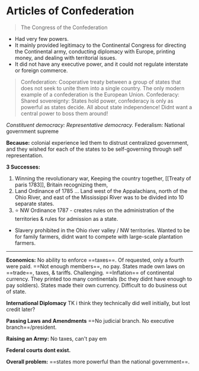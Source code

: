 # Articles of Confederation
> The Congress of the Confederation
- Had very few powers.
- It mainly provided legitimacy to the Continental Congress for directing the Continental army, conducting diplomacy with Europe, printing money, and dealing with territorial issues.
- It did not have any executive power, and it could not regulate interstate or foreign commerce.

> Confederation: Cooperative treaty between a group of states that does not seek to unite them into a single country. The only modern example of a confederation is the European Union.
Confederacy: Shared sovereignty: States hold power, confederacy is only as powerful as states decide.  All about state independence! Didnt want a central power to boss them around!

_Constituent democracy: Representative democracy._ Federalism: National government supreme

**Because:** colonial experience led them to distrust centralized government, and they wished for each of the states to be self-governing through self representation.

**3 Successes:**
1. Winning the revolutionary war, Keeping the country together, [[Treaty of paris 1783]], Britain recognizing them,
2. Land Ordinance of 1785 ... Land west of the Appalachians, north of the Ohio River, and east of the Mississippi River was to be divided into 10 separate states.
3. ⭐ NW Ordinance 1787 - creates rules on the administration of the territories & rules for admission as a state. 
  - Slavery prohibited in the Ohio river valley / NW territories.
  Wanted to be for family farmers, didnt want to compete with large-scale plantation farmers.

---

**Economics:** No ability to enforce ==taxes==. Of requested, only a fourth were paid. ==Not enough members==, no pay.
States made own laws on ==trade==, taxes, & tariffs. Challenging.
==Inflation== of continental currency. They printed too many continentals (bc they didnt have enough to pay soldiers). States made their own currency. Difficult to do business out of state.

**International Diplomacy** TK i think they technically did well initially, but lost credit later?

**Passing Laws and Amendments** ==No judicial branch. No executive branch==/president.

**Raising an Army:** No taxes, can't pay em

**Federal courts dont exist.**

**Overall problem:** ==states more powerful than the national government==.

